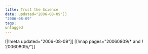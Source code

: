 ```yaml
---
title: Trust the Science
date: updated="2006-08-09"]]
"2006-08-09"
tags:
untagged
---
```

[[!meta updated="2006-08-09"]]
[[!map pages="20060809/* and ! 20060809/*/*"]]
